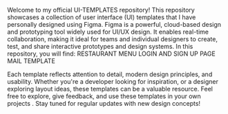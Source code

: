 Welcome to my official UI-TEMPLATES repository!
This repository showcases a collection of user interface (UI) templates that I have personally designed using Figma.
Figma is a powerful, cloud-based design and prototyping tool widely used for UI/UX design. It enables real-time collaboration, making it ideal for teams and individual designers to create, test, and share interactive prototypes and design systems.
In this repository, you will find:
RESTAURANT MENU
LOGIN AND SIGN UP PAGE
MAIL TEMPLATE

Each template reflects attention to detail, modern design principles, and usability. Whether you're a developer looking for inspiration, or a designer exploring layout ideas, these templates can be a valuable resource.
Feel free to explore, give feedback, and use these templates in your own projects .
Stay tuned for regular updates with new design concepts!
